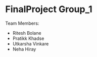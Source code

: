# FinalProject Group_1
Team Members:
<ul>
  <li>Ritesh Bolane</li>
  <li>Pratikk Khadse</li>
  <li>Utkarsha Vinkare </li>
  <li>Neha Hiray</li>
</ul>
